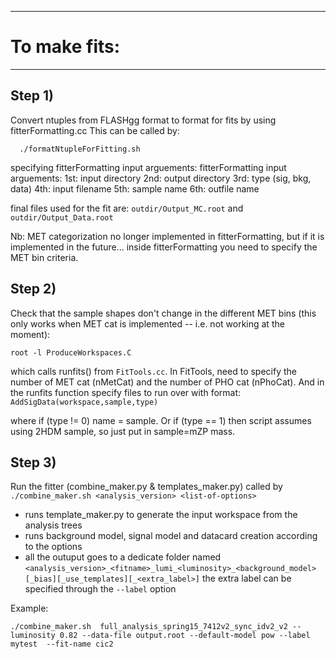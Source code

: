 ----------------------------------------------------------
# To make fits:
----------------------------------------------------------

## Step 1) 
Convert ntuples from FLASHgg format to format for fits by using fitterFormatting.cc 
This can be called by:  

```
  ./formatNtupleForFitting.sh
```
  
specifying fitterFormatting input arguements:
 fitterFormatting input arguements:
   1st: input directory
   2nd: output directory
   3rd: type (sig, bkg, data)
   4th: input filename 
   5th: sample name
   6th: outfile name

 final files used for the fit are:
   `outdir/Output_MC.root` and 
   `outdir/Output_Data.root`

Nb: MET categorization no longer implemented in fitterFormatting, but if it is implemented in the future... inside fitterFormatting you need to specify the MET bin criteria.

## Step 2)
Check that the sample shapes don't change in the different MET bins (this only works when MET cat is implemented -- i.e. not working at the moment):

```root -l ProduceWorkspaces.C```

which calls runfits() from `FitTools.cc`. In FitTools, need to specify the number of MET cat (nMetCat) and the number of PHO cat (nPhoCat).
And in the runfits function specify files to run over with format:
`AddSigData(workspace,sample,type)`

where if (type != 0) name = sample.
Or if (type == 1) then script assumes using 2HDM sample, so just put in sample=mZP mass.

## Step 3) 
Run the fitter (combine_maker.py & templates_maker.py) called by 
`./combine_maker.sh <analysis_version> <list-of-options>`

- runs template_maker.py to generate the input workspace from the analysis trees
- runs background model, signal model and datacard creation according to the options
- all the outuput goes to a dedicate folder named `<analysis_version>_<fitname>_lumi_<luminosity>_<background_model>[_bias][_use_templates][_<extra_label>]`
    the extra label can be specified through the `--label` option


Example:
```
./combine_maker.sh  full_analysis_spring15_7412v2_sync_idv2_v2 --luminosity 0.82 --data-file output.root --default-model pow --label mytest  --fit-name cic2
```
   


